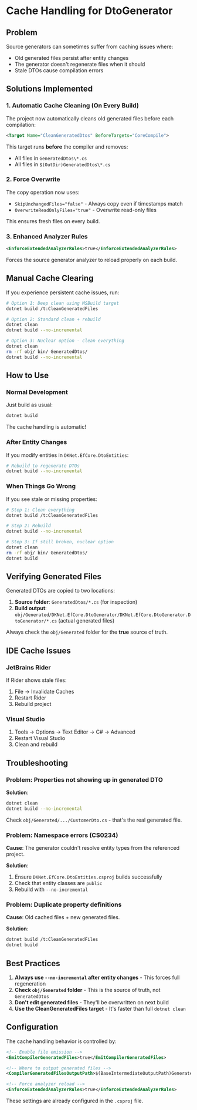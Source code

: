 # Cache Handling for DtoGenerator

## Problem
Source generators can sometimes suffer from caching issues where:
- Old generated files persist after entity changes
- The generator doesn't regenerate files when it should
- Stale DTOs cause compilation errors

## Solutions Implemented

### 1. Automatic Cache Cleaning (On Every Build)
The project now automatically cleans old generated files before each compilation:

```xml
<Target Name="CleanGeneratedDtos" BeforeTargets="CoreCompile">
```

This target runs **before** the compiler and removes:
- All files in `GeneratedDtos\*.cs`
- All files in `$(OutDir)GeneratedDtos\*.cs`

### 2. Force Overwrite
The copy operation now uses:
- `SkipUnchangedFiles="false"` - Always copy even if timestamps match
- `OverwriteReadOnlyFiles="true"` - Overwrite read-only files

This ensures fresh files on every build.

### 3. Enhanced Analyzer Rules
```xml
<EnforceExtendedAnalyzerRules>true</EnforceExtendedAnalyzerRules>
```

Forces the source generator analyzer to reload properly on each build.

## Manual Cache Clearing

If you experience persistent cache issues, run:

```bash
# Option 1: Deep clean using MSBuild target
dotnet build /t:CleanGeneratedFiles

# Option 2: Standard clean + rebuild
dotnet clean
dotnet build --no-incremental

# Option 3: Nuclear option - clean everything
dotnet clean
rm -rf obj/ bin/ GeneratedDtos/
dotnet build --no-incremental
```

## How to Use

### Normal Development
Just build as usual:
```bash
dotnet build
```

The cache handling is automatic!

### After Entity Changes
If you modify entities in `DKNet.EfCore.DtoEntities`:

```bash
# Rebuild to regenerate DTOs
dotnet build --no-incremental
```

### When Things Go Wrong
If you see stale or missing properties:

```bash
# Step 1: Clean everything
dotnet build /t:CleanGeneratedFiles

# Step 2: Rebuild
dotnet build --no-incremental

# Step 3: If still broken, nuclear option
dotnet clean
rm -rf obj/ bin/ GeneratedDtos/
dotnet build
```

## Verifying Generated Files

Generated DTOs are copied to two locations:

1. **Source folder**: `GeneratedDtos/*.cs` (for inspection)
2. **Build output**: `obj/Generated/DKNet.EfCore.DtoGenerator/DKNet.EfCore.DtoGenerator.DtoGenerator/*.cs` (actual generated files)

Always check the `obj/Generated` folder for the **true** source of truth.

## IDE Cache Issues

### JetBrains Rider
If Rider shows stale files:
1. File → Invalidate Caches
2. Restart Rider
3. Rebuild project

### Visual Studio
1. Tools → Options → Text Editor → C# → Advanced
2. Restart Visual Studio
3. Clean and rebuild

## Troubleshooting

### Problem: Properties not showing up in generated DTO
**Solution**: 
```bash
dotnet clean
dotnet build --no-incremental
```

Check `obj/Generated/.../CustomerDto.cs` - that's the real generated file.

### Problem: Namespace errors (CS0234)
**Cause**: The generator couldn't resolve entity types from the referenced project.

**Solution**:
1. Ensure `DKNet.EfCore.DtoEntities.csproj` builds successfully
2. Check that entity classes are `public`
3. Rebuild with `--no-incremental`

### Problem: Duplicate property definitions
**Cause**: Old cached files + new generated files.

**Solution**:
```bash
dotnet build /t:CleanGeneratedFiles
dotnet build
```

## Best Practices

1. **Always use `--no-incremental` after entity changes** - This forces full regeneration
2. **Check `obj/Generated` folder** - This is the source of truth, not `GeneratedDtos`
3. **Don't edit generated files** - They'll be overwritten on next build
4. **Use the CleanGeneratedFiles target** - It's faster than full `dotnet clean`

## Configuration

The cache handling behavior is controlled by:

```xml
<!-- Enable file emission -->
<EmitCompilerGeneratedFiles>true</EmitCompilerGeneratedFiles>

<!-- Where to output generated files -->
<CompilerGeneratedFilesOutputPath>$(BaseIntermediateOutputPath)Generated</CompilerGeneratedFilesOutputPath>

<!-- Force analyzer reload -->
<EnforceExtendedAnalyzerRules>true</EnforceExtendedAnalyzerRules>
```

These settings are already configured in the `.csproj` file.

